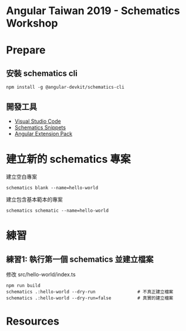 # Angular Taiwan 2019 - Schematics Workshop

# Prepare

## 安裝 schematics cli

```
npm install -g @angular-devkit/schematics-cli
```

## 開發工具

- [Visual Studio Code](https://code.visualstudio.com/)
- [Schematics Snippets](https://marketplace.visualstudio.com/items?itemName=MikeHuang.vscode-schematics-snippets)
- [Angular Extension Pack](https://marketplace.visualstudio.com/items?itemName=doggy8088.angular-extension-pack)

# 建立新的 schematics 專案

建立空白專案

```shell
schematics blank --name=hello-world
```

建立包含基本範本的專案

```shell
schematics schematic --name=hello-world
```

# 練習

## 練習1: 執行第一個 schematics 並建立檔案


修改 src/hello-world/index.ts

```shell
npm run build
schematics .:hello-world --dry-run                # 不真正建立檔案
schematics .:hello-world --dry-run=false          # 真實的建立檔案
```

# Resources